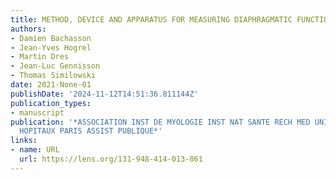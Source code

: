 ```yaml
---
title: METHOD, DEVICE AND APPARATUS FOR MEASURING DIAPHRAGMATIC FUNCTIONAL PARAMETERS
authors:
- Damien Bachasson
- Jean-Yves Hogrel
- Martin Dres
- Jean-Luc Gennisson
- Thomas Similowski
date: 2021-None-01
publishDate: '2024-11-12T14:51:36.811144Z'
publication_types:
- manuscript
publication: '*ASSOCIATION INST DE MYOLOGIE INST NAT SANTE RECH MED UNIV SORBONNE
  HOPITAUX PARIS ASSIST PUBLIQUE*'
links:
- name: URL
  url: https://lens.org/131-948-414-013-861
---
```


